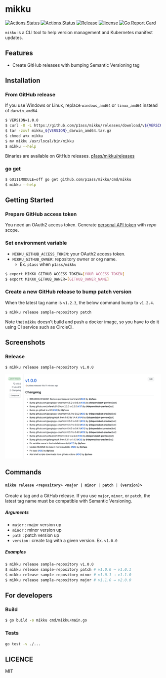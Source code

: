 # mikku

[![Actions Status](https://github.com/p1ass/mikku/workflows/Go%20tests/badge.svg)](https://github.com/p1ass/mikku/actions)
[![Actions Status](https://github.com/p1ass/mikku/workflows/Static%20check/badge.svg)](https://github.com/p1ass/mikku/actions)
[![Release](https://img.shields.io/github/v/release/p1ass/mikku.svg)](https://img.shields.io/github/v/release/p1ass/mikku.svg)
[![license](https://img.shields.io/badge/license-MIT-4183c4.svg)](https://github.com/p1ass/mikku/blob/master/LICENSE)
[![Go Report Card](https://goreportcard.com/badge/github.com/p1ass/mikku)](https://goreportcard.com/report/github.com/p1ass/mikku)

`mikku` is a CLI tool to help version management and Kubernetes manifest updates.

## Features
- Create GitHub releases with bumping Semantic Versioning tag 
	
## Installation

### From GitHub release

If you use Windows or Linux, replace `windows_amd64` or `linux_amd64` instead of `darwin_amd64`.

```bash
$ VERSION=1.0.0
$ curl -O -L https://github.com/p1ass/mikku/releases/download/v${VERSION}/mikku_${VERSION}_darwin_amd64.tar.gz
$ tar -zxvf mikku_${VERSION}_darwin_amd64.tar.gz
$ chmod a+x mikku
$ mv mikku /usr/local/bin/mikku
$ mikku --help
```


Binaries are available on GitHub releases. [p1ass/mikku/releases](https://github.com/p1ass/mikku/releases)

### go get

```bash
$ GO111MODULE=off go get github.com/p1ass/mikku/cmd/mikku
$ mikku --help
```

## Getting Started

### Prepare GitHub access token

You need an OAuth2 access token. Generate [personal API token](https://github.com/settings/tokens) with *repo* scope.

### Set environment variable

- `MIKKU_GITHUB_ACCESS_TOKEN`: your OAuth2 access token.
- `MIKKU_GITHUB_OWNER`: repository owner or org name. 
    - Ex. `p1ass` when `p1ass/mikku`

```bash
$ export MIKKU_GITHUB_ACCESS_TOKEN=[YOUR_ACCESS_TOKEN]
$ export MIKKU_GITHUB_OWNER=[GITHUB_OWNER_NAME]
```

### Create a new GitHub release to bump patch version

When the latest tag name is `v1.2.3`, the below command bump to `v1.2.4`.

```bash
$ mikku release sample-repository patch
```

Note that `mikku` doesn't build and push a docker image, so you have to do it using CI service such as CircleCI.


## Screenshots

### Release

```bash
$ mikku release sample-repository v1.0.0
```

![changelog](images/changelog.png)


## Commands

#### `mikku release <repository> <major | minor | patch | (version)>`

Create a tag and a GitHub release.
If you use `major`, `minor`, or `patch`, the latest tag name must be compatible with Semantic Versioning.

##### Arguments

- `major` : major version up
- `minor` : minor version up
- `path` : patch version up
- `version` : create tag with a given version. Ex. `v1.0.0`

##### Examples

```bash
$ mikku release sample-repository v1.0.0
$ mikku release sample-repository patch # v1.0.0 → v1.0.1
$ mikku release sample-repository minor # v1.0.1 → v1.1.0
$ mikku release sample-repository major # v1.1.0 → v2.0.0
```

## For developers

### Build


```bash
$ go build -o mikku cmd/mikku/main.go
```

### Tests

```bash
go test -v ./...
```

## LICENCE

MIT

